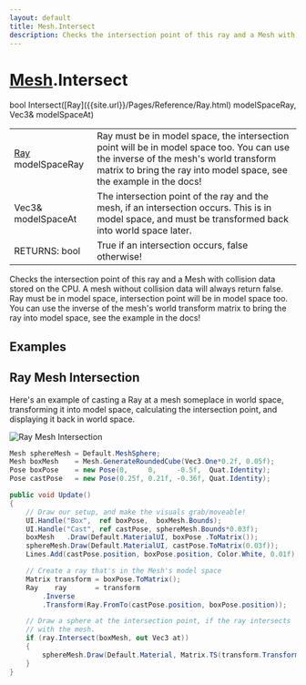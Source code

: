 ```yaml
---
layout: default
title: Mesh.Intersect
description: Checks the intersection point of this ray and a Mesh with collision data stored on the CPU. A mesh without collision data will always return false. Ray must be in model space, intersection point will be in model space too. You can use the inverse of the mesh's world transform matrix to bring the ray into model space, see the example in the docs!
---
```

# [Mesh]({{site.url}}/Pages/Reference/Mesh.html).Intersect

<div class='signature' markdown='1'>
bool Intersect([Ray]({{site.url}}/Pages/Reference/Ray.html) modelSpaceRay, Vec3& modelSpaceAt)
</div>

|  |  |
|--|--|
|[Ray]({{site.url}}/Pages/Reference/Ray.html) modelSpaceRay|Ray must be in model space, the             intersection point will be in model space too. You can use the             inverse of the mesh's world transform matrix to bring the ray             into model space, see the example in the docs!|
|Vec3& modelSpaceAt|The intersection point of the ray and             the mesh, if an intersection occurs. This is in model space, and             must be transformed back into world space later.|
|RETURNS: bool|True if an intersection occurs, false otherwise!|

Checks the intersection point of this ray and a Mesh
with collision data stored on the CPU. A mesh without collision
data will always return false. Ray must be in model space,
intersection point will be in model space too. You can use the
inverse of the mesh's world transform matrix to bring the ray
into model space, see the example in the docs!




## Examples

## Ray Mesh Intersection
Here's an example of casting a Ray at a mesh someplace in world space,
transforming it into model space, calculating the intersection point,
and displaying it back in world space.

![Ray Mesh Intersection]({{site.url}}/img/screenshots/RayMeshIntersect.jpg)

```csharp
Mesh sphereMesh = Default.MeshSphere;
Mesh boxMesh    = Mesh.GenerateRoundedCube(Vec3.One*0.2f, 0.05f);
Pose boxPose    = new Pose(0,     0,     -0.5f,  Quat.Identity);
Pose castPose   = new Pose(0.25f, 0.21f, -0.36f, Quat.Identity);

public void Update()
{
	// Draw our setup, and make the visuals grab/moveable!
	UI.Handle("Box",  ref boxPose,  boxMesh.Bounds);
	UI.Handle("Cast", ref castPose, sphereMesh.Bounds*0.03f);
	boxMesh   .Draw(Default.MaterialUI, boxPose .ToMatrix());
	sphereMesh.Draw(Default.MaterialUI, castPose.ToMatrix(0.03f));
	Lines.Add(castPose.position, boxPose.position, Color.White, 0.01f);

	// Create a ray that's in the Mesh's model space
	Matrix transform = boxPose.ToMatrix();
	Ray    ray       = transform
		.Inverse
		.Transform(Ray.FromTo(castPose.position, boxPose.position));

	// Draw a sphere at the intersection point, if the ray intersects 
	// with the mesh.
	if (ray.Intersect(boxMesh, out Vec3 at))
	{
		sphereMesh.Draw(Default.Material, Matrix.TS(transform.Transform(at), 0.02f));
	}
}
```

